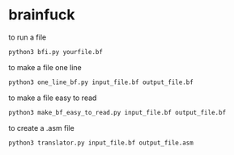 # brainfuck
to run a file <br>
```BASH
python3 bfi.py yourfile.bf
```
to make a file one line <br>
```BASH
python3 one_line_bf.py input_file.bf output_file.bf
```
to make a file easy to read <br>
```BASH
python3 make_bf_easy_to_read.py input_file.bf output_file.bf
```
to create a .asm file <br>
```BASH
python3 translator.py input_file.bf output_file.asm
```

